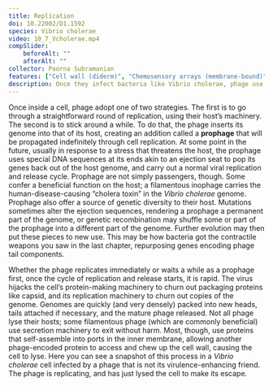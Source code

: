 ```yaml
---
title: Replication
doi: 10.22002/D1.1592
species: Vibrio cholerae
video: 10_7_Vcholerae.mp4
compSlider:
    beforeAlt: ""
    afterAlt: ""
collector: Poorna Subramanian
features: ["Cell wall (diderm)", "Chemosensory arrays (membrane-bound)", "DNA", "Membrane (inner)", "Membrane (outer)", "Nucleoid", "Phage capsids", "Phage tails", "Pili", "Ribosomes", "Unidentified structures"]
description: Once they infect bacteria like Vibrio cholerae, phage use their host's machinery to replicate, producing many copies that may lyse the cell to escape
---
```


Once inside a cell, phage adopt one of two strategies. The first is to go through a straightforward round of replication, using their host’s machinery. The second is to stick around a while. To do that, the phage inserts its genome into that of its host, creating an addition called a **prophage** that will be propagated indefinitely through cell replication. At some point in the future, usually in response to a stress that threatens the host, the prophage uses special DNA sequences at its ends akin to an ejection seat to pop its genes back out of the host genome, and carry out a normal viral replication and release cycle. Prophage are not simply passengers, though. Some confer a beneficial function on the host; a filamentous inophage carries the human-disease-causing “cholera toxin” in the *Vibrio cholerae* genome. Prophage also offer a source of genetic diversity to their host. Mutations sometimes alter the ejection sequences, rendering a prophage a permanent part of the genome, or genetic recombination may shuffle some or part of the prophage into a different part of the genome. Further evolution may then put these pieces to new use. This may be how bacteria got the contractile weapons you saw in the last chapter, repurposing genes encoding phage tail components.

Whether the phage replicates immediately or waits a while as a prophage first, once the cycle of replication and release starts, it is rapid. The virus hijacks the cell’s protein-making machinery to churn out packaging proteins like capsid, and its replication machinery to churn out copies of the genome. Genomes are quickly (and very densely) packed into new heads, tails attached if necessary, and the mature phage released. Not all phage lyse their hosts; some filamentous phage (which are commonly beneficial) use secretion machinery to exit without harm. Most, though, use proteins that self-assemble into ports in the inner membrane, allowing another phage-encoded protein to access and chew up the cell wall, causing the cell to lyse. Here you can see a snapshot of this process in a *Vibrio cholerae* cell infected by a phage that is not its virulence-enhancing friend. The phage is replicating, and has just lysed the cell to make its escape.

